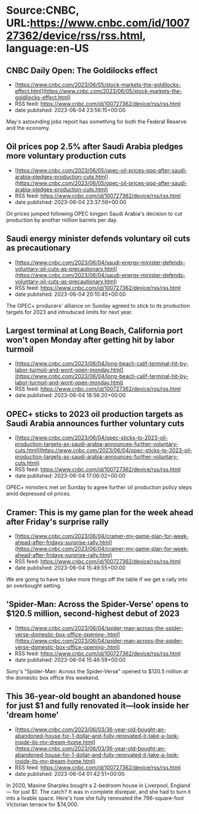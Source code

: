 # Source:CNBC, URL:https://www.cnbc.com/id/100727362/device/rss/rss.html, language:en-US

## CNBC Daily Open: The Goldilocks effect
 - [https://www.cnbc.com/2023/06/05/stock-markets-the-goldilocks-effect.html](https://www.cnbc.com/2023/06/05/stock-markets-the-goldilocks-effect.html)
 - RSS feed: https://www.cnbc.com/id/100727362/device/rss/rss.html
 - date published: 2023-06-04 23:56:15+00:00

May's astounding jobs report has something for both the Federal Reserve and the economy.

## Oil prices pop 2.5% after Saudi Arabia pledges more voluntary production cuts
 - [https://www.cnbc.com/2023/06/05/opec-oil-prices-pop-after-saudi-arabia-pledges-production-cuts.html](https://www.cnbc.com/2023/06/05/opec-oil-prices-pop-after-saudi-arabia-pledges-production-cuts.html)
 - RSS feed: https://www.cnbc.com/id/100727362/device/rss/rss.html
 - date published: 2023-06-04 23:37:59+00:00

Oil prices jumped following OPEC kingpin Saudi Arabia's decision to cut production by another million barrels per day.

## Saudi energy minister defends voluntary oil cuts as precautionary
 - [https://www.cnbc.com/2023/06/04/saudi-energy-minister-defends-voluntary-oil-cuts-as-precautionary.html](https://www.cnbc.com/2023/06/04/saudi-energy-minister-defends-voluntary-oil-cuts-as-precautionary.html)
 - RSS feed: https://www.cnbc.com/id/100727362/device/rss/rss.html
 - date published: 2023-06-04 20:10:45+00:00

The OPEC+ producers' alliance on Sunday agreed to stick to its production targets for 2023 and introduced limits for next year.

## Largest terminal at Long Beach, California port won't open Monday after getting hit by labor turmoil
 - [https://www.cnbc.com/2023/06/04/long-beach-calif-terminal-hit-by-labor-turmoil-and-wont-open-monday.html](https://www.cnbc.com/2023/06/04/long-beach-calif-terminal-hit-by-labor-turmoil-and-wont-open-monday.html)
 - RSS feed: https://www.cnbc.com/id/100727362/device/rss/rss.html
 - date published: 2023-06-04 18:56:20+00:00



## OPEC+ sticks to 2023 oil production targets as Saudi Arabia announces further voluntary cuts
 - [https://www.cnbc.com/2023/06/04/opec-sticks-to-2023-oil-production-targets-as-saudi-arabia-announces-further-voluntary-cuts.html](https://www.cnbc.com/2023/06/04/opec-sticks-to-2023-oil-production-targets-as-saudi-arabia-announces-further-voluntary-cuts.html)
 - RSS feed: https://www.cnbc.com/id/100727362/device/rss/rss.html
 - date published: 2023-06-04 17:06:02+00:00

OPEC+ ministers met on Sunday to agree further oil production policy steps amid depressed oil prices.

## Cramer: This is my game plan for the week ahead after Friday's surprise rally
 - [https://www.cnbc.com/2023/06/04/cramer-my-game-plan-for-week-ahead-after-fridays-surprise-rally.html](https://www.cnbc.com/2023/06/04/cramer-my-game-plan-for-week-ahead-after-fridays-surprise-rally.html)
 - RSS feed: https://www.cnbc.com/id/100727362/device/rss/rss.html
 - date published: 2023-06-04 15:49:55+00:00

We are going to have to take more things off the table if we get a rally into an overbought setting.

## 'Spider-Man: Across the Spider-Verse' opens to $120.5 million, second-highest debut of 2023
 - [https://www.cnbc.com/2023/06/04/spider-man-across-the-spider-verse-domestic-box-office-opening-.html](https://www.cnbc.com/2023/06/04/spider-man-across-the-spider-verse-domestic-box-office-opening-.html)
 - RSS feed: https://www.cnbc.com/id/100727362/device/rss/rss.html
 - date published: 2023-06-04 15:46:59+00:00

Sony's "Spider-Man: Across the Spider-Verse" opened to $120.5 million at the domestic box office this weekend.

## This 36-year-old bought an abandoned house for just $1 and fully renovated it—look inside her 'dream home'
 - [https://www.cnbc.com/2023/06/03/36-year-old-bought-an-abandoned-house-for-1-dollar-and-fully-renovated-it-take-a-look-inside-its-my-dream-home.html](https://www.cnbc.com/2023/06/03/36-year-old-bought-an-abandoned-house-for-1-dollar-and-fully-renovated-it-take-a-look-inside-its-my-dream-home.html)
 - RSS feed: https://www.cnbc.com/id/100727362/device/rss/rss.html
 - date published: 2023-06-04 01:42:51+00:00

In 2020, Maxine Sharples bought a 2-bedroom house in Liverpool, England — for just $1. The catch? It was in complete disrepair, and she had to turn it into a livable space. Here's how she fully renovated the 796-square-foot Victorian terrace for $74,000.

